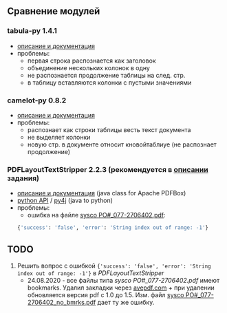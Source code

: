 ## Сравнение модулей
### tabula-py 1.4.1
* [oписание и документация](https://tabula-py.readthedocs.io/en/latest/)
* проблемы:
    * первая строка распознается как заголовок
    * объединение нескольких колонок в одну
    * не распознается продолжение таблицы на след. стр.
    * в таблицу вставляются колонки с пустыми значениями
### camelot-py 0.8.2
* [описание и документация](https://camelot-py.readthedocs.io/en/master/)
* проблемы:
    * распознает как строки таблицы весть текст документа
    * не выделяет колонки
    * новую стр. в документе относит кновойтаблиуе (не распознает продолжение)
### PDFLayoutTextStripper 2.2.3 (рекомендуется в [описании](task_description/PDF%20Invoice%20Parsing.docx) задания)
* [описание и документация](https://github.com/JonathanLink/PDFLayoutTextStripper) (java class for Apache PDFBox)
* [python API](https://github.com/thoqbk/PDFLayoutTextStripper) / [py4j](https://www.py4j.org/py4j_java_gateway.html#examples) (java to python)
* проблемы:
    * ошибка на файле [sysco PO#_077-2706402.pdf](task_description/examples/sysco%20PO#_077-2706402.pdf):
    ```python
    {'success': 'false', 'error': 'String index out of range: -1'}
    ```

## TODO
1. Решить вопрос с ошибкой ```{'success': 'false', 'error': 'String index out of range: -1'}``` в *PDFLayoutTextStripper*
    * 24.08.2020 - все файлы типа *sysco PO#_077-2706402.pdf* имеют bookmarks. Удалил закладки через [avepdf.com](https://avepdf.com/en/remove-pdf-content) + при удалении обновляется версия pdf c 1.0 до 1.5. Изм. файл [sysco PO#_077-2706402_no_bmrks.pdf](task_description/examples/no_bookmarks/sysco%20PO#_077-2706402_no_bmrks.pdf) дает ту же ошибку.